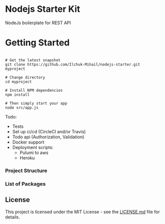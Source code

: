 # Nodejs Starter Kit
NodeJs boilerplate for REST API

# Getting Started

```

# Get the latest snapshot
git clone https://github.com/Ilchuk-Mihail/nodejs-starter.git myproject

# Change directory
cd myproject

# Install NPM dependencies
npm install

# Then simply start your app
node src/app.js

```

Todo: 
  - Tests
  - Set up ci/cd (CircleCI and/or Travis)
  - Todo api (Authorization, Validation)
  - Docker support
  - Deployment scripts:
    - Pulumi to aws
    - Heroku

### Project Structure
### List of Packages 

## License
This project is licensed under the MIT License - see the [LICENSE.md](LICENSE) file for details.
